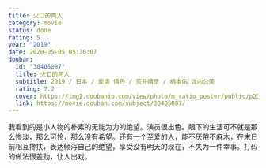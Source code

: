 ```yaml
---
title: 火口的两人
category: movie
status: done
rating: 5
year: "2019"
date: 2020-05-05 05:36:07
douban:
  id: "30405087"
  title: 火口的两人
  subtitle: 2019 / 日本 / 爱情 情色 / 荒井晴彦 / 柄本佑 泷内公美
  rating: 7.2
  cover: https://img2.doubanio.com/view/photo/m_ratio_poster/public/p2556419282.jpg
  link: https://movie.douban.com/subject/30405087/
---
```


我看到的是小人物的朴素的无能为力的绝望。演员很出色。眼下的生活可不就是那么惨淡，那么可怜，那么没有希望。还有一个至爱的人，能不厌倦不麻木，在末日前相互搀扶，表达倾泻自己的绝望，享受没有明天的现在，不失为一件幸事。打码的做法很差劲，让人出戏。
